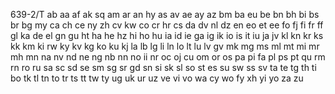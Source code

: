 

639-2/T
ab
aa
af
ak
sq
am
ar
an
hy
as
av
ae
ay
az
bm
ba
eu
be
bn
bh
bi
bs
br
bg
my
ca
ch
ce
ny
zh
cv
kw
co
cr
hr
cs
da
dv
nl
dz
en
eo
et
ee
fo
fj
fi
fr
ff
gl
ka
de
el
gn
gu
ht
ha
he
hz
hi
ho
hu
ia
id
ie
ga
ig
ik
io
is
it
iu
ja
jv
kl
kn
kr
ks
kk
km
ki
rw
ky
kv
kg
ko
ku
kj
la
lb
lg
li
ln
lo
lt
lu
lv
gv
mk
mg
ms
ml
mt
mi
mr
mh
mn
na
nv
nd
ne
ng
nb
nn
no
ii
nr
oc
oj
cu
om
or
os
pa
pi
fa
pl
ps
pt
qu
rm
rn
ro
ru
sa
sc
sd
se
sm
sg
sr
gd
sn
si
sk
sl
so
st
es
su
sw
ss
sv
ta
te
tg
th
ti
bo
tk
tl
tn
to
tr
ts
tt
tw
ty
ug
uk
ur
uz
ve
vi
vo
wa
cy
wo
fy
xh
yi
yo
za
zu